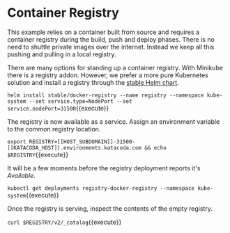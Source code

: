 # Container Registry #

This example relies on a container built from source and requires a container registry during the build, push and deploy phases. There is no need to shuttle private images over the internet. Instead we keep all this pushing and pulling in a local registry.

There are many options for standing up a container registry. With Minikube there is a registry addon. However, we prefer a more pure Kubernetes solution and install a registry through the [stable Helm chart](https://github.com/helm/charts/tree/master/stable/docker-registry#docker-registry-helm-chart).

`helm install stable/docker-registry --name registry --namespace kube-system --set service.type=NodePort --set service.nodePort=31500`{{execute}}

The registry is now available as a service. Assign an environment variable to the common registry location.

`export REGISTRY=[[HOST_SUBDOMAIN]]-31500-[[KATACODA_HOST]].environments.katacoda.com && echo $REGISTRY`{{execute}}

It will be a few moments before the registry deployment reports it's _Available_.

`kubectl get deployments registry-docker-registry --namespace kube-system`{{execute}}

Once the registry is serving, inspect the contents of the empty registry.

`curl $REGISTRY/v2/_catalog`{{execute}}
